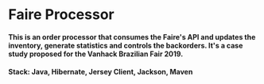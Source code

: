 # Faire Processor

#### This is an order processor that consumes the Faire's API and updates the inventory, generate statistics and controls the backorders. It's a case study proposed for the Vanhack Brazilian Fair 2019.

#### Stack: Java, Hibernate, Jersey Client, Jackson, Maven
